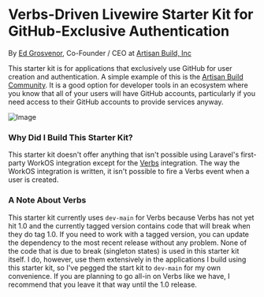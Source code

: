 # Verbs-Driven Livewire Starter Kit for GitHub-Exclusive Authentication

By [Ed Grosvenor](https://github.com/edgrosvenor), Co-Founder / CEO at [Artisan Build, Inc](https://artisan.build)

This starter kit is for applications that exclusively use GitHub for user creation and authentication. A simple example
of this is the [Artisan Build Community](https://artisan.community). It is a good option for developer tools in an 
ecosystem where you know that all of your users will have GitHub accounts, particularly if you need access to their
GitHub accounts to provide services anyway.


![Image](https://github.com/user-attachments/assets/16880b0d-44be-4c67-a1cd-bc3a6b4a1158)

### Why Did I Build This Starter Kit?

This starter kit doesn't offer anything that isn't possible using Laravel's first-party WorkOS integration except for
the [Verbs](https://verbs.thunk.dev/) integration. The way the WorkOS integration is written, it isn't possible to fire
a Verbs event when a user is created. 

### A Note About Verbs

This starter kit currently uses `dev-main` for Verbs because Verbs has not yet hit 1.0 and the currently tagged
version contains code that will break when they do tag 1.0. If you need to work with a tagged version, you can 
update the dependency to the most recent release without any problem. None of the code that is due to break (singleton 
states) is used in this starter kit itself. I do, however, use them extensively in the applications I build using this
starter kit, so I've pegged the start kit to `dev-main` for my own convenience. If you are planning to go all-in on
Verbs like we have, I recommend that you leave it that way until the 1.0 release.
